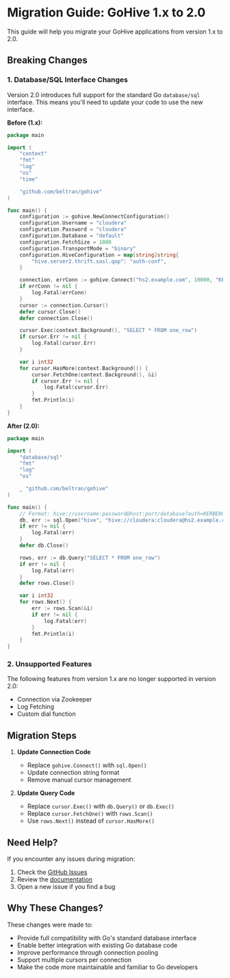 # Migration Guide: GoHive 1.x to 2.0

This guide will help you migrate your GoHive applications from version 1.x to 2.0.

## Breaking Changes

### 1. Database/SQL Interface Changes

Version 2.0 introduces full support for the standard Go `database/sql` interface. This means you'll need to update your code to use the new interface.

**Before (1.x):**
```go
package main

import (
    "context"
    "fmt"
    "log"
    "os"
    "time"

    "github.com/beltran/gohive"
)

func main() {
    configuration := gohive.NewConnectConfiguration()
    configuration.Username = "cloudera"
    configuration.Password = "cloudera"
    configuration.Database = "default"
    configuration.FetchSize = 1000
    configuration.TransportMode = "binary"
    configuration.HiveConfiguration = map[string]string{
        "hive.server2.thrift.sasl.qop": "auth-conf",
    }

    connection, errConn := gohive.Connect("hs2.example.com", 10000, "KERBEROS", configuration)
    if errConn != nil {
        log.Fatal(errConn)
    }
    cursor := connection.Cursor()
    defer cursor.Close()
    defer connection.Close()

    cursor.Exec(context.Background(), "SELECT * FROM one_row")
    if cursor.Err != nil {
        log.Fatal(cursor.Err)
    }

    var i int32
    for cursor.HasMore(context.Background()) {
        cursor.FetchOne(context.Background(), &i)
        if cursor.Err != nil {
            log.Fatal(cursor.Err)
        }
        fmt.Println(i)
    }
}
```

**After (2.0):**
```go
package main

import (
    "database/sql"
    "fmt"
    "log"
    "os"

    _ "github.com/beltran/gohive"
)

func main() {
    // Format: hive://username:password@host:port/database?auth=KERBEROS&service=hive
    db, err := sql.Open("hive", "hive://cloudera:cloudera@hs2.example.com:10000/default?auth=KERBEROS&service=hive")
    if err != nil {
        log.Fatal(err)
    }
    defer db.Close()

    rows, err := db.Query("SELECT * FROM one_row")
    if err != nil {
        log.Fatal(err)
    }
    defer rows.Close()

    var i int32
    for rows.Next() {
        err := rows.Scan(&i)
        if err != nil {
            log.Fatal(err)
        }
        fmt.Println(i)
    }
}
```

### 2. Unsupported Features

The following features from version 1.x are no longer supported in version 2.0:

- Connection via Zookeeper
- Log Fetching
- Custom dial function

## Migration Steps

1. **Update Connection Code**
   - Replace `gohive.Connect()` with `sql.Open()`
   - Update connection string format
   - Remove manual cursor management

2. **Update Query Code**
   - Replace `cursor.Exec()` with `db.Query()` or `db.Exec()`
   - Replace `cursor.FetchOne()` with `rows.Scan()`
   - Use `rows.Next()` instead of `cursor.HasMore()`

## Need Help?

If you encounter any issues during migration:
1. Check the [GitHub Issues](https://github.com/beltran/gohive/issues)
2. Review the [documentation](https://github.com/beltran/gohive/v2/readme.md)
3. Open a new issue if you find a bug

## Why These Changes?

These changes were made to:
- Provide full compatibility with Go's standard database interface
- Enable better integration with existing Go database code
- Improve performance through connection pooling
- Support multiple cursors per connection
- Make the code more maintainable and familiar to Go developers
